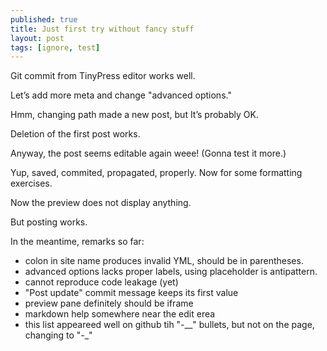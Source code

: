 ```yaml
---
published: true
title: Just first try without fancy stuff
layout: post
tags: [ignore, test]
---
```

Git commit from TinyPress editor works well.

Letʼs add more meta and change "advanced options."

Hmm, changing path made a new post, but Itʼs probably OK.

Deletion of the first post works.

Anyway, the post seems editable again weee! (Gonna test it more.)

Yup, saved, commited, propagated, properly. Now for some formatting exercises.

Now the preview does not display anything.

But posting works.


In the meantime, remarks so far:

- colon in site name produces invalid YML, should be in parentheses.
- advanced options lacks proper labels, using placeholder is antipattern.
- cannot reproduce code leakage (yet)
- "Post update" commit message keeps its first value
- preview pane definitely should be iframe
- markdown help somewhere near the edit erea
- this list appeareed well on github tih "-__" bullets, but not on the page, changing to "-_"